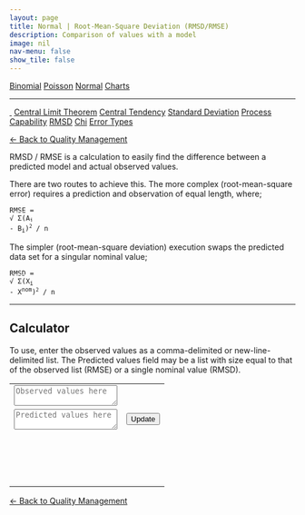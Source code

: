 ```yaml
---
layout: page
title: Normal | Root-Mean-Square Deviation (RMSD/RMSE)
description: Comparison of values with a model
image: nil
nav-menu: false
show_tile: false
---
```


<a href="../binomial.html" class="button small">Binomial</a>
<a href="../poisson.html" class="button small">Poisson</a>
<a href="./" class="button special small">Normal</a>
<a href="../charts" class="button small">Charts</a>

<hr />

<a href="./" style="border-bottom: none;"><i class="icon fa-home">&nbsp;</i></a>
<a href="central-limit-theorem.html" class="button small">Central Limit Theorem</a>
<a href="central-tendency.html" class="button small">Central Tendency</a>
<a href="standard-deviation.html" class="button small">Standard Deviation</a>
<a href="process-capability.html" class="button small">Process Capability</a>
<a href="rmsd.html" class="button special small">RMSD</a>
<a href="chi.html" class="button small">Chi</a>
<a href="error-types.html" class="button small">Error Types</a>

<script src="/assets/js/spc.js"></script>
<script src="/assets/js/rmsd.js"></script>

<a href="/quality-management">&#x2190; Back to Quality Management</a>

RMSD / RMSE is a calculation to easily find the difference between a predicted model and actual observed values.

There are two routes to achieve this.  The more complex (root-mean-square error) requires a prediction and observation of equal length, where;

<code>RMSE = &radic;<span style="border-top: solid 1px white; padding-top: 4px;">&nbsp;&Sigma;(A<sub>i</sub> - B<sub>i</sub>)<sup><small>2</small></sup> / n</span></code>

The simpler (root-mean-square deviation) execution swaps the predicted data set for a singular nominal value;

<code>RMSD = &radic;<span style="border-top: solid 1px white; padding-top: 4px;">&nbsp;&Sigma;(X<sub>i</sub> - X<sup>nom</sup>)<sup><small>2</small></sup> / n</span></code>

----

## Calculator

To use, enter the observed values as a comma-delimited or new-line-delimited list. The Predicted values field may be a list with size equal to that of the observed list (RMSE) or a single nominal value (RMSD).

<table>
  <tr>
    <td colspan="6">
      <textarea id="data-obs" onchange="update();" placeholder="Observed values here"></textarea>
    </td>
  </tr>
  <tr>
    <td colspan="5">
      <textarea id="data-pred" onchange="update();" placeholder="Predicted values here"></textarea>
    </td>
    <td colspan="1" style="max-width: 100px;">
      <button onclick="update();">Update</button>
    </td>
  </tr>
  <tr>
    <td colspan="6">
      <div style="min-height: 50px; max-width: 1400px; padding: 20px; overflow-x: scroll; display: flex; flex-wrap: no-wrap;">
        <div id="result" style="display: inline-block; flex: 0 0 auto;"></div>
      </div>
    </td>
  </tr>
</table>

<a href="/quality-management">&#x2190; Back to Quality Management</a>